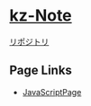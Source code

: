 ﻿# [kz-Note](https://kmkzyozora.github.io/kz-Note/)
[リポジトリ](https://github.com/KMKZYozora/kz-Note)

## Page Links
- [JavaScriptPage](./src/jsPage/index.html)

